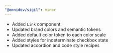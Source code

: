 ```yaml
---
"@omnidev/sigil": minor
---
```


- Added `Link` component
- Updated brand colors and semantic tokens
- Added default color token to each color scale
- Added styles for indeterminate checkbox state
- Updated accordion and code style recipes
